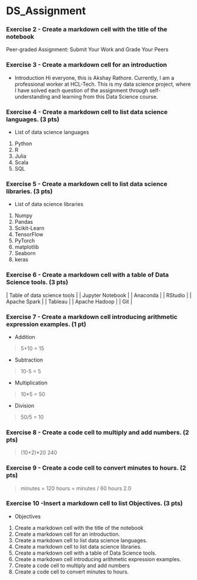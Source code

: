 # DS_Assignment
### Exercise 2 - Create a markdown cell with the title of the notebook
Peer-graded Assignment: Submit Your Work and Grade Your Peers
### Exercise 3 - Create a markdown cell for an introduction
- Introduction
Hi everyone, this is Akshay Rathore. Currently, I am a professional worker at HCL-Tech. This is my data science project, where I have solved each question of the assignment through self-understanding and learning from this Data Science course.

### Exercise 4 - Create a markdown cell to list data science languages. (3 pts)
- List of data science languages
1. Python
2. R
3. Julia
4. Scala
5. SQL
   
### Exercise 5 - Create a markdown cell to list data science libraries. (3 pts)
- List of data science libraries
1. Numpy
2. Pandas
3. Scikit-Learn
4. TensorFlow
5. PyTorch
6. matplotlib
7. Seaborn
8. keras

### Exercise 6 - Create a markdown cell with a table of Data Science tools. (3 pts)
| Table of data science tools |
| Jupyter Notebook | 
| Anaconda | 
| RStudio | 
| Apache Spark | 
| Tableau | 
| Apache Hadoop | 
| Git |

### Exercise 7 - Create a markdown cell introducing arithmetic expression examples. (1 pt)
- Addition
> 5+10 = 15

- Subtraction
> 10-5 = 5

- Multiplication
> 10*5 = 50

- Division
> 50/5 = 10

### Exercise 8 - Create a code cell to multiply and add numbers. (2 pts)
> (10+2)*20
> 240

### Exercise 9 - Create a code cell to convert minutes to hours. (2 pts)
> minutes = 120
> hours = minutes / 60
> hours
> 2.0

### Exercise 10 -Insert a markdown cell to list Objectives. (3 pts)
- Objectives
1. Create a markdown cell with the title of the notebook
2. Create a markdown cell for an introduction.
3. Create a markdown cell to list data science languages.
4. Create a markdown cell to list data science libraries.
5. Create a markdown cell with a table of Data Science tools.
6. Create a markdown cell introducing arithmetic expression examples.
7. Create a code cell to multiply and add numbers
8. Create a code cell to convert minutes to hours.
